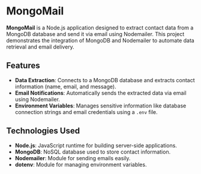 # MongoMail

**MongoMail** is a Node.js application designed to extract contact data from a MongoDB database and send it via email using Nodemailer. This project demonstrates the integration of MongoDB and Nodemailer to automate data retrieval and email delivery.
## Features

- **Data Extraction**: Connects to a MongoDB database and extracts contact information (name, email, and message).
- **Email Notifications**: Automatically sends the extracted data via email using Nodemailer.
- **Environment Variables**: Manages sensitive information like database connection strings and email credentials using a `.env` file.

## Technologies Used

- **Node.js**: JavaScript runtime for building server-side applications.
- **MongoDB**: NoSQL database used to store contact information.
- **Nodemailer**: Module for sending emails easily.
- **dotenv**: Module for managing environment variables.
